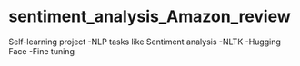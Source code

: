 # sentiment_analysis_Amazon_review
Self-learning project
-NLP tasks like Sentiment analysis
-NLTK
-Hugging Face 
-Fine tuning 
